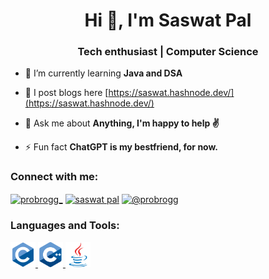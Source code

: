 <h1 align="center">Hi 👋, I'm Saswat Pal</h1>
<h3 align="center">Tech enthusiast | Computer Science</h3>

- 🌱 I’m currently learning **Java and DSA**

- 📝 I post blogs here [https://saswat.hashnode.dev/](https://saswat.hashnode.dev/)

- 💬 Ask me about **Anything, I'm happy to help ✌️**

- ⚡ Fun fact **ChatGPT is my bestfriend, for now.**

<h3 align="left">Connect with me:</h3>
<p align="left">
<a href="https://twitter.com/probrogg_" target="blank"><img align="center" src="https://raw.githubusercontent.com/rahuldkjain/github-profile-readme-generator/master/src/images/icons/Social/twitter.svg" alt="probrogg_" height="30" width="40" /></a>
<a href="https://linkedin.com/in/saswat pal" target="blank"><img align="center" src="https://raw.githubusercontent.com/rahuldkjain/github-profile-readme-generator/master/src/images/icons/Social/linked-in-alt.svg" alt="saswat pal" height="30" width="40" /></a>
<a href="https://hashnode.com/@probrogg" target="blank"><img align="center" src="https://raw.githubusercontent.com/rahuldkjain/github-profile-readme-generator/master/src/images/icons/Social/hashnode.svg" alt="@probrogg" height="30" width="40" /></a>
</p>

<h3 align="left">Languages and Tools:</h3>
<p align="left"> <a href="https://www.cprogramming.com/" target="_blank" rel="noreferrer"> <img src="https://raw.githubusercontent.com/devicons/devicon/master/icons/c/c-original.svg" alt="c" width="40" height="40"/> </a> <a href="https://www.w3schools.com/cpp/" target="_blank" rel="noreferrer"> <img src="https://raw.githubusercontent.com/devicons/devicon/master/icons/cplusplus/cplusplus-original.svg" alt="cplusplus" width="40" height="40"/> </a> <a href="https://www.java.com" target="_blank" rel="noreferrer"> <img src="https://raw.githubusercontent.com/devicons/devicon/master/icons/java/java-original.svg" alt="java" width="40" height="40"/> </a> </p>
